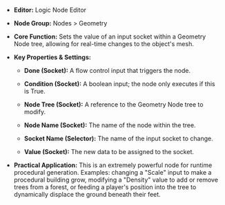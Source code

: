 - **Editor:** Logic Node Editor
    
- **Node Group:** Nodes > Geometry
    
- **Core Function:** Sets the value of an input socket within a Geometry Node tree, allowing for real-time changes to the object's mesh.
    
- **Key Properties & Settings:**
    
    - **Done (Socket):** A flow control input that triggers the node.
        
    - **Condition (Socket):** A boolean input; the node only executes if this is True.
        
    - **Node Tree (Socket):** A reference to the Geometry Node tree to modify.
        
    - **Node Name (Socket):** The name of the node within the tree.
        
    - **Socket Name (Selector):** The name of the input socket to change.
        
    - **Value (Socket):** The new data to be assigned to the socket.
        
- **Practical Application:** This is an extremely powerful node for runtime procedural generation. Examples: changing a "Scale" input to make a procedural building grow, modifying a "Density" value to add or remove trees from a forest, or feeding a player's position into the tree to dynamically displace the ground beneath their feet.